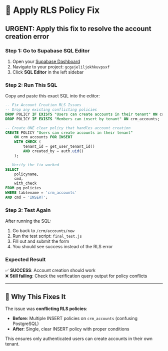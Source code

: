 # 🔧 Apply RLS Policy Fix

## **URGENT**: Apply this fix to resolve the account creation error

### Step 1: Go to Supabase SQL Editor
1. Open your [Supabase Dashboard](https://supabase.com/dashboard)
2. Navigate to your project: `gcgejeliljokhkuvpsxf`
3. Click **SQL Editor** in the left sidebar

### Step 2: Run This SQL
Copy and paste this exact SQL into the editor:

```sql
-- Fix Account Creation RLS Issues
-- Drop any existing conflicting policies
DROP POLICY IF EXISTS "Users can create accounts in their tenant" ON crm_accounts;
DROP POLICY IF EXISTS "Members can insert by tenant" ON crm_accounts;

-- Create ONE clear policy that handles account creation
CREATE POLICY "Users can create accounts in their tenant"
    ON crm_accounts FOR INSERT
    WITH CHECK (
        tenant_id = get_user_tenant_id()
        AND created_by = auth.uid()
    );

-- Verify the fix worked
SELECT 
    policyname, 
    cmd,
    with_check
FROM pg_policies 
WHERE tablename = 'crm_accounts' 
AND cmd = 'INSERT';
```

### Step 3: Test Again
After running the SQL:
1. Go back to `/crm/accounts/new`
2. Run the test script: `final_test.js` 
3. Fill out and submit the form
4. You should see success instead of the RLS error

### Expected Result
✅ **SUCCESS**: Account creation should work  
❌ **Still failing**: Check the verification query output for policy conflicts

---
## 🎯 **Why This Fixes It**

The issue was **conflicting RLS policies**:
- **Before**: Multiple INSERT policies on `crm_accounts` (confusing PostgreSQL)
- **After**: Single, clear INSERT policy with proper conditions

This ensures only authenticated users can create accounts in their own tenant.
